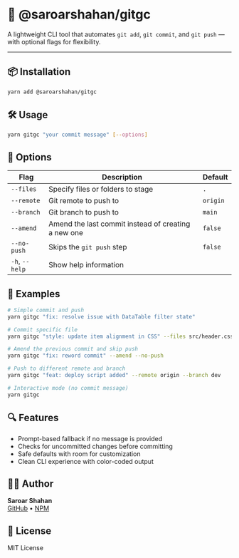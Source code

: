 # 🚀 @saroarshahan/gitgc

A lightweight CLI tool that automates `git add`, `git commit`, and `git push` — with optional flags for flexibility.

---

## 📦 Installation

```bash
yarn add @saroarshahan/gitgc
```

## 🛠️ Usage

```bash
yarn gitgc "your commit message" [--options]
```

## 🔧 Options

| Flag           | Description                                         | Default  |
| -------------- | --------------------------------------------------  | -------- |
| `--files`      | Specify files or folders to stage                   | `.`      |
| `--remote`     | Git remote to push to                               | `origin` |
| `--branch`     | Git branch to push to                               | `main`   |
| `--amend`      | Amend the last commit instead of creating a new one | `false`  |
| `--no-push`    | Skips the `git push` step                           | `false`  |
| `-h`, `--help` | Show help information                               |          |

## 📝 Examples

```bash
# Simple commit and push
yarn gitgc "fix: resolve issue with DataTable filter state"

# Commit specific file
yarn gitgc "style: update item alignment in CSS" --files src/header.css

# Amend the previous commit and skip push
yarn gitgc "fix: reword commit" --amend --no-push

# Push to different remote and branch
yarn gitgc "feat: deploy script added" --remote origin --branch dev

# Interactive mode (no commit message)
yarn gitgc
```

## 🔍 Features
- Prompt-based fallback if no message is provided
- Checks for uncommitted changes before committing
- Safe defaults with room for customization
- Clean CLI experience with color-coded output

## 🧑‍💻 Author

**Saroar Shahan**  
[GitHub](https://github.com/SaroarShahan) • [NPM](https://www.npmjs.com/~saroarshahan)

## 📄 License
MIT License